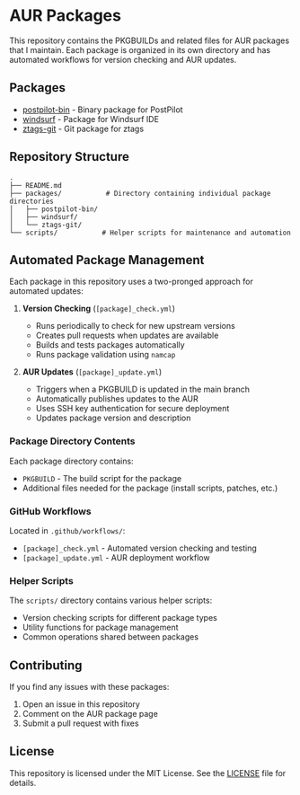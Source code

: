 # AUR Packages

This repository contains the PKGBUILDs and related files for AUR packages that I maintain. Each package is organized in its own directory and has automated workflows for version checking and AUR updates.

## Packages

- [postpilot-bin](./packages/postpilot-bin) - Binary package for PostPilot
- [windsurf](./packages/windsurf) - Package for Windsurf IDE
- [ztags-git](./packages/ztags-git) - Git package for ztags

## Repository Structure

```
.
├── README.md
├── packages/           # Directory containing individual package directories
│   ├── postpilot-bin/
│   ├── windsurf/
│   └── ztags-git/
└── scripts/           # Helper scripts for maintenance and automation
```

## Automated Package Management

Each package in this repository uses a two-pronged approach for automated updates:

1. **Version Checking** (`[package]_check.yml`)
   - Runs periodically to check for new upstream versions
   - Creates pull requests when updates are available
   - Builds and tests packages automatically
   - Runs package validation using `namcap`

2. **AUR Updates** (`[package]_update.yml`)
   - Triggers when a PKGBUILD is updated in the main branch
   - Automatically publishes updates to the AUR
   - Uses SSH key authentication for secure deployment
   - Updates package version and description

### Package Directory Contents

Each package directory contains:
- `PKGBUILD` - The build script for the package
- Additional files needed for the package (install scripts, patches, etc.)

### GitHub Workflows

Located in `.github/workflows/`:
- `[package]_check.yml` - Automated version checking and testing
- `[package]_update.yml` - AUR deployment workflow

### Helper Scripts

The `scripts/` directory contains various helper scripts:
- Version checking scripts for different package types
- Utility functions for package management
- Common operations shared between packages

## Contributing

If you find any issues with these packages:
1. Open an issue in this repository
2. Comment on the AUR package page
3. Submit a pull request with fixes

## License

This repository is licensed under the MIT License. See the [LICENSE](LICENSE) file for details.
